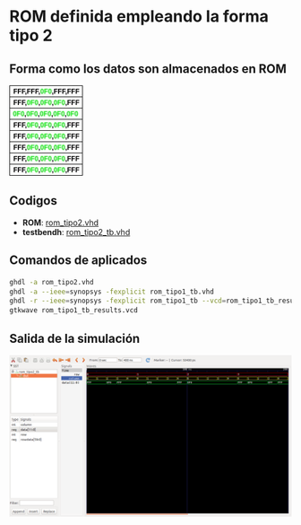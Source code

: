 # ROM definida empleando la forma tipo 2 #

## Forma como los datos son almacenados en ROM ##

![mem_example4](mem_example4.jpg)

## Codigos ##
* **ROM**: [rom_tipo2.vhd](rom_tipo2.vhd)
* **testbendh**:  [rom_tipo2_tb.vhd](rom_tipo2_tb.vhd)

## Comandos de aplicados ##

```bash
ghdl -a rom_tipo2.vhd
ghdl -a --ieee=synopsys -fexplicit rom_tipo1_tb.vhd
ghdl -r --ieee=synopsys -fexplicit rom_tipo1_tb --vcd=rom_tipo1_tb_results.vcd
gtkwave rom_tipo1_tb_results.vcd
```

## Salida de la simulación ##

![grafica_rom_tipo2](grafica_rom_tipo2.png)